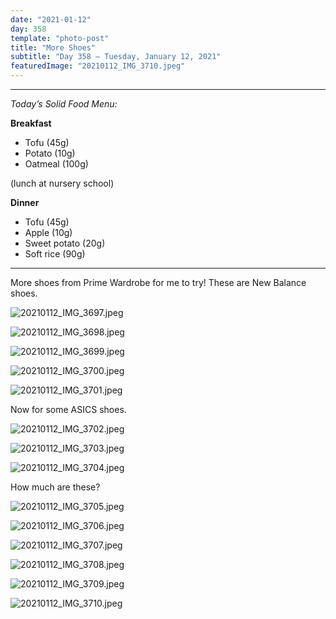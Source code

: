 ```yaml
---
date: "2021-01-12"
day: 358
template: "photo-post"
title: "More Shoes"
subtitle: "Day 358 – Tuesday, January 12, 2021"
featuredImage: "20210112_IMG_3710.jpeg"
---
```


<hr />

_Today’s Solid Food Menu:_

**Breakfast**

- Tofu (45g)
- Potato (10g)
- Oatmeal (100g)

(lunch at nursery school)

**Dinner**

- Tofu (45g)
- Apple (10g)
- Sweet potato (20g)
- Soft rice (90g)

<hr />

More shoes from Prime Wardrobe for me to try! These are New Balance shoes.

![20210112_IMG_3697.jpeg](20210112_IMG_3697.jpeg)

![20210112_IMG_3698.jpeg](20210112_IMG_3698.jpeg)

![20210112_IMG_3699.jpeg](20210112_IMG_3699.jpeg)

![20210112_IMG_3700.jpeg](20210112_IMG_3700.jpeg)

![20210112_IMG_3701.jpeg](20210112_IMG_3701.jpeg)

Now for some ASICS shoes.

![20210112_IMG_3702.jpeg](20210112_IMG_3702.jpeg)

![20210112_IMG_3703.jpeg](20210112_IMG_3703.jpeg)

![20210112_IMG_3704.jpeg](20210112_IMG_3704.jpeg)

How much are these?

![20210112_IMG_3705.jpeg](20210112_IMG_3705.jpeg)

![20210112_IMG_3706.jpeg](20210112_IMG_3706.jpeg)

![20210112_IMG_3707.jpeg](20210112_IMG_3707.jpeg)

![20210112_IMG_3708.jpeg](20210112_IMG_3708.jpeg)

![20210112_IMG_3709.jpeg](20210112_IMG_3709.jpeg)

![20210112_IMG_3710.jpeg](20210112_IMG_3710.jpeg)

